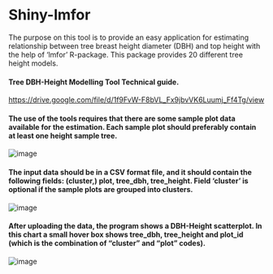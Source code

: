 # Shiny-lmfor
The purpose on this tool is to provide an easy application for estimating relationship between tree breast height diameter (DBH) and top height with the help of ‘lmfor’ R-package. 
This package provides 20 different tree height models.


#### Tree DBH-Height Modelling Tool Technical guide.
https://drive.google.com/file/d/1f9FvW-F8bVL_Fx9jbvVK6Luumj_Ff4Tg/view

#### The use of the tools requires that there are some sample plot data available for the estimation. Each sample plot should preferably contain at least one height sample tree.  
![image](https://user-images.githubusercontent.com/37068938/113997441-70af1b00-9858-11eb-9f3a-794ad0c3b80b.png)

#### The input data should be in a CSV format file, and it should contain the following fields: (cluster,) plot, tree_dbh,  tree_height. Field ‘cluster’ is optional if the sample plots are grouped into clusters. 
![image](https://user-images.githubusercontent.com/37068938/113997735-b835a700-9858-11eb-9754-ab755f53f47a.png)

#### After uploading the data, the program shows a DBH-Height scatterplot. In this chart a small hover box shows tree_dbh, tree_height and plot_id (which is the combination of “cluster” and “plot” codes). 
![image](https://user-images.githubusercontent.com/37068938/114035477-6bb19200-987f-11eb-9c51-4d3dbd4f51c7.png)

